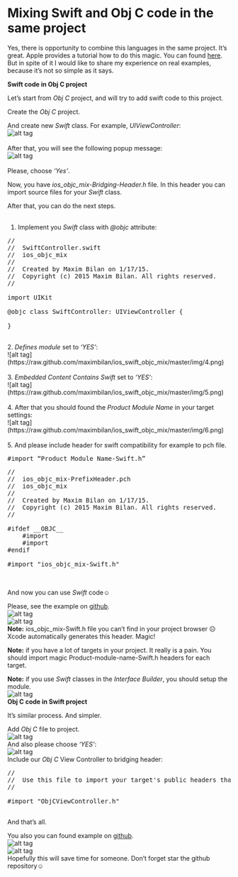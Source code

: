 Mixing Swift and Obj C code in the same project
============

Yes, there is opportunity to combine this languages in the same project. It’s great. Apple provides a tutorial how to do this magic. You can found <a href="https://developer.apple.com/library/ios/documentation/Swift/Conceptual/BuildingCocoaApps/MixandMatch.html">here</a>. But in spite of it I would like to share my experience on real examples, because it’s not so simple as it says.

<b>Swift code in Obj C project</b>

Let’s start from <i>Obj C</i> project, and will try to add swift code to this project.

Create the <i>Obj C</i> project.

And create new <i>Swift</i> class. For example, <i>UIViewController</i>:<br>
![alt tag](https://raw.github.com/maximbilan/ios_swift_objc_mix/master/img/1.png)
<br>
<br>
After that, you will see the following popup message:
<br>
![alt tag](https://raw.github.com/maximbilan/ios_swift_objc_mix/master/img/2.png)
<br>
<br>
Please, choose <i>‘Yes’</i>.

Now, you have <i>ios_objc_mix-Bridging-Header.h</i> file. In this header you can import source files for your <i>Swift</i> class.

After that, you can do the next steps.<br>
<br>
1. Implement you <i>Swift</i> class with <i>@objc</i> attribute:<br>
<pre>
//
//  SwiftController.swift
//  ios_objc_mix
//
//  Created by Maxim Bilan on 1/17/15.
//  Copyright (c) 2015 Maxim Bilan. All rights reserved.
//

import UIKit

@objc class SwiftController: UIViewController {
    
}
</pre>
<br>
2. <i>Defines module</i> set to <i>‘YES’</i>:<br>
![alt tag](https://raw.github.com/maximbilan/ios_swift_objc_mix/master/img/4.png)<br><br>
3. <i>Embedded Content Contains Swift</i> set to <i>‘YES’</i>:<br>
![alt tag](https://raw.github.com/maximbilan/ios_swift_objc_mix/master/img/5.png)<br><br>
4. After that you should found the <i>Product Module Name</i> in your target settings:<br>
![alt tag](https://raw.github.com/maximbilan/ios_swift_objc_mix/master/img/6.png)<br><br>
5. And please include header for swift compatibility for example to pch file.<br>

<pre>
#import “Product Module Name-Swift.h”
</pre>

<pre>
//
//  ios_objc_mix-PrefixHeader.pch
//  ios_objc_mix
//
//  Created by Maxim Bilan on 1/17/15.
//  Copyright (c) 2015 Maxim Bilan. All rights reserved.
//

#ifdef __OBJC__
    #import <UIKit/UIKit.h>
    #import <Foundation/Foundation.h>
#endif

#import "ios_objc_mix-Swift.h"

</pre>
<br>
And now you can use <i>Swift</i> code☺

Please, see the example on <a href="https://github.com/maximbilan/ios_swift_objc_mix">github</a>.<br>
![alt tag](https://raw.github.com/maximbilan/ios_swift_objc_mix/master/img/8.png)<br>
![alt tag](https://raw.github.com/maximbilan/ios_swift_objc_mix/master/img/9.png)<br>
<b>Note:</b> ios_objc_mix-Swift.h file you can’t find in your project browser ☹ Xcode automatically generates this header. Magic!

<b>Note:</b> if you have a lot of targets in your project. It really is a pain. You should import magic Product-module-name-Swift.h headers for each target.

<b>Note:</b> if you use <i>Swift</i> classes in the <i>Interface Builder</i>, you should setup the module.<br>
![alt tag](https://raw.github.com/maximbilan/ios_swift_objc_mix/master/img/10.png)<br>
<b>Obj C code in Swift project</b>

It’s similar process. And simpler.

Add <i>Obj C</i> file to project.<br>
![alt tag](https://raw.github.com/maximbilan/ios_swift_objc_mix/master/img/11.png)<br>
And also please choose <i>‘YES’</i>:<br>
![alt tag](https://raw.github.com/maximbilan/ios_swift_objc_mix/master/img/12.png)<br>
Include our <i>Obj C</i> View Controller to bridging header:<br>
<pre>
//
//  Use this file to import your target's public headers that you would like to expose to Swift.
//

#import "ObjCViewController.h"

</pre>
And that’s all.

You also you can found example on <a href="https://github.com/maximbilan/ios_swift_objc_mix"> github</a>.<br>
![alt tag](https://raw.github.com/maximbilan/ios_swift_objc_mix/master/img/14.png)<br>
![alt tag](https://raw.github.com/maximbilan/ios_swift_objc_mix/master/img/15.png)<br>
Hopefully this will save time for someone. Don’t forget star the github repository☺
